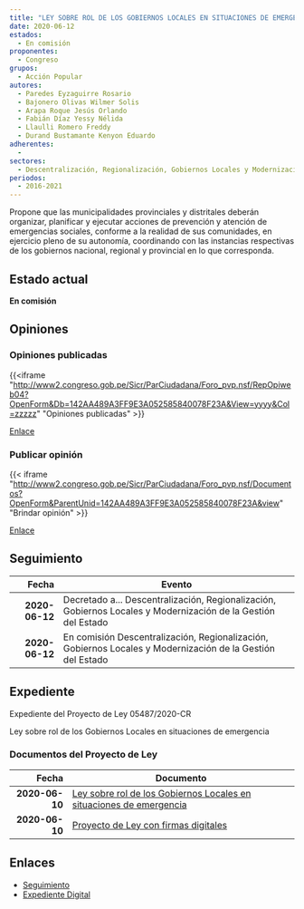 ```yaml
---
title: "LEY SOBRE ROL DE LOS GOBIERNOS LOCALES EN SITUACIONES DE EMERGENCIA"
date: 2020-06-12
estados: 
  - En comisión
proponentes: 
  - Congreso
grupos: 
  - Acción Popular
autores: 
  - Paredes Eyzaguirre Rosario
  - Bajonero Olivas Wilmer Solis
  - Arapa Roque Jesús Orlando
  - Fabián Díaz Yessy Nélida
  - Llaulli Romero Freddy
  - Durand Bustamante Kenyon Eduardo
adherentes: 
  - 
sectores: 
  - Descentralización, Regionalización, Gobiernos Locales y Modernización de la Gestión del Estado
periodos: 
  - 2016-2021
---
```


Propone que las municipalidades provinciales y distritales deberán organizar, planificar y ejecutar acciones de prevención y atención de emergencias sociales, conforme a la realidad de sus comunidades, en ejercicio pleno de su autonomía, coordinando con las instancias respectivas de los gobiernos nacional, regional y provincial en lo que corresponda.


## Estado actual

**En comisión**

## Opiniones

### Opiniones publicadas

{{<iframe "http://www2.congreso.gob.pe/Sicr/ParCiudadana/Foro_pvp.nsf/RepOpiweb04?OpenForm&Db=142AA489A3FF9E3A052585840078F23A&View=yyyy&Col=zzzzz" "Opiniones publicadas" >}}

[Enlace](http://www2.congreso.gob.pe/Sicr/ParCiudadana/Foro_pvp.nsf/RepOpiweb04?OpenForm&Db=142AA489A3FF9E3A052585840078F23A&View=yyyy&Col=zzzzz)
### Publicar opinión

{{< iframe "http://www2.congreso.gob.pe/Sicr/ParCiudadana/Foro_pvp.nsf/Documentos?OpenForm&ParentUnid=142AA489A3FF9E3A052585840078F23A&view" "Brindar opinión" >}}

[Enlace](http://www2.congreso.gob.pe/Sicr/ParCiudadana/Foro_pvp.nsf/Documentos?OpenForm&ParentUnid=142AA489A3FF9E3A052585840078F23A&view)

## Seguimiento

| Fecha | Evento |
|------:|--------|
| **2020-06-12** | Decretado a... Descentralización, Regionalización, Gobiernos Locales y Modernización de la Gestión del Estado|
| **2020-06-12** | En comisión Descentralización, Regionalización, Gobiernos Locales y Modernización de la Gestión del Estado|


## Expediente

Expediente del Proyecto de Ley 05487/2020-CR

Ley sobre rol de los Gobiernos Locales en situaciones de emergencia


### Documentos del Proyecto de Ley

| Fecha | Documento |
|------:|--------|
| **2020-06-10** | [Ley sobre rol de los Gobiernos Locales en situaciones de emergencia](http://www.leyes.congreso.gob.pe/Documentos/2016_2021/Proyectos_de_Ley_y_de_Resoluciones_Legislativas/PL05487-20200610.pdf) |
| **2020-06-10** | [Proyecto de Ley con firmas digitales](http://www.leyes.congreso.gob.pe/Documentos/2016_2021/Proyectos_de_Ley_y_de_Resoluciones_Legislativas/Proyectos_Firmas_digitales/PL05486.pdf) |

## Enlaces 

- [Seguimiento](http://www2.congreso.gob.pe/Sicr/TraDocEstProc/CLProLey2016.nsf/f7fff46988ca05b1052578e100829cc7/aaed5c32564afa41052585840014ee70?OpenDocument)
- [Expediente Digital](http://www2.congreso.gob.pe/Sicr/TraDocEstProc/CLProLey2016.nsf/f7fff46988ca05b1052578e100829cc7/aaed5c32564afa41052585840014ee70?OpenDocument&Click=05257FB7005EB655.eb71d0cf91d8294e05256cdf006b5706/$Body/0.1C6C)
